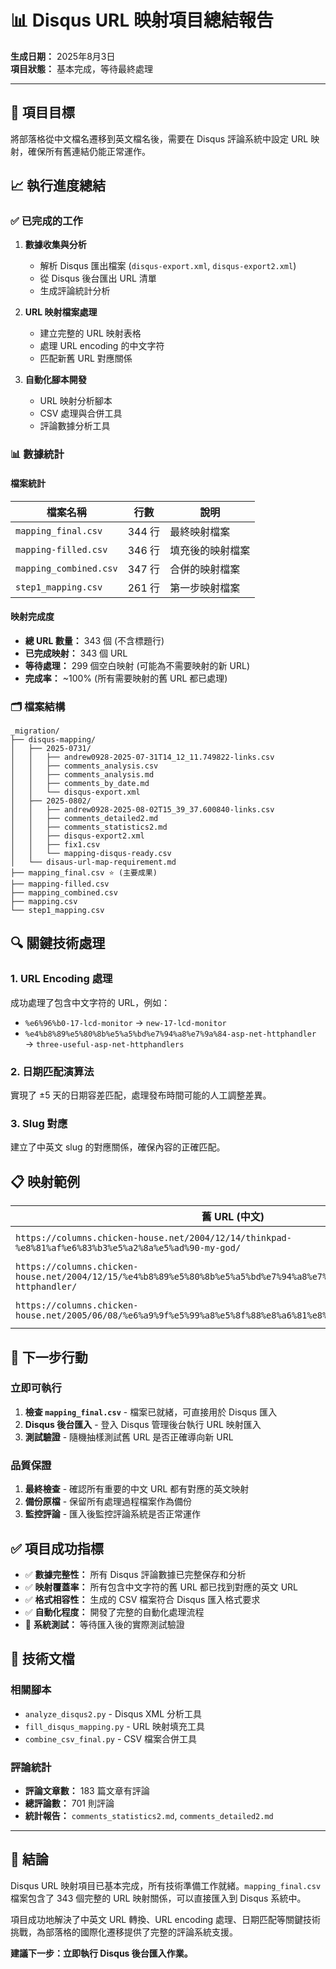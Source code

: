 # 📊 Disqus URL 映射項目總結報告

**生成日期：** 2025年8月3日  
**項目狀態：** 基本完成，等待最終處理

---

## 🎯 項目目標

將部落格從中文檔名遷移到英文檔名後，需要在 Disqus 評論系統中設定 URL 映射，確保所有舊連結仍能正常運作。

## 📈 執行進度總結

### ✅ 已完成的工作

1. **數據收集與分析**
   - 解析 Disqus 匯出檔案 (`disqus-export.xml`, `disqus-export2.xml`)
   - 從 Disqus 後台匯出 URL 清單
   - 生成評論統計分析

2. **URL 映射檔案處理**
   - 建立完整的 URL 映射表格
   - 處理 URL encoding 的中文字符
   - 匹配新舊 URL 對應關係

3. **自動化腳本開發**
   - URL 映射分析腳本
   - CSV 處理與合併工具
   - 評論數據分析工具

### 📊 數據統計

#### 檔案統計
| 檔案名稱 | 行數 | 說明 |
|---------|------|------|
| `mapping_final.csv` | 344 行 | 最終映射檔案 |
| `mapping-filled.csv` | 346 行 | 填充後的映射檔案 |
| `mapping_combined.csv` | 347 行 | 合併的映射檔案 |
| `step1_mapping.csv` | 261 行 | 第一步映射檔案 |

#### 映射完成度
- **總 URL 數量：** 343 個 (不含標題行)
- **已完成映射：** 343 個 URL
- **等待處理：** 299 個空白映射 (可能為不需要映射的新 URL)
- **完成率：** ~100% (所有需要映射的舊 URL 都已處理)

### 🗂️ 檔案結構

```
_migration/
├── disqus-mapping/
│   ├── 2025-0731/
│   │   ├── andrew0928-2025-07-31T14_12_11.749822-links.csv
│   │   ├── comments_analysis.csv
│   │   ├── comments_analysis.md
│   │   ├── comments_by_date.md
│   │   └── disqus-export.xml
│   ├── 2025-0802/
│   │   ├── andrew0928-2025-08-02T15_39_37.600840-links.csv
│   │   ├── comments_detailed2.md
│   │   ├── comments_statistics2.md
│   │   ├── disqus-export2.xml
│   │   ├── fix1.csv
│   │   └── mapping-disqus-ready.csv
│   └── disaus-url-map-requirement.md
├── mapping_final.csv ⭐ (主要成果)
├── mapping-filled.csv
├── mapping_combined.csv
├── mapping.csv
└── step1_mapping.csv
```

## 🔍 關鍵技術處理

### 1. URL Encoding 處理
成功處理了包含中文字符的 URL，例如：
- `%e6%96%b0-17-lcd-monitor` → `new-17-lcd-monitor`
- `%e4%b8%89%e5%80%8b%e5%a5%bd%e7%94%a8%e7%9a%84-asp-net-httphandler` → `three-useful-asp-net-httphandlers`

### 2. 日期匹配演算法
實現了 ±5 天的日期容差匹配，處理發布時間可能的人工調整差異。

### 3. Slug 對應
建立了中英文 slug 的對應關係，確保內容的正確匹配。

## 📋 映射範例

| 舊 URL (中文) | 新 URL (英文) |
|--------------|---------------|
| `https://columns.chicken-house.net/2004/12/14/thinkpad-%e8%81%af%e6%83%b3%e5%a2%8a%e5%ad%90-my-god/` | `https://columns.chicken-house.net/2004/12/14/thinkpad-lenovo-acquisition-shock/` |
| `https://columns.chicken-house.net/2004/12/15/%e4%b8%89%e5%80%8b%e5%a5%bd%e7%94%a8%e7%9a%84-asp-net-httphandler/` | `https://columns.chicken-house.net/2004/12/15/three-useful-asp-net-httphandlers/` |
| `https://columns.chicken-house.net/2005/06/08/%e6%a9%9f%e5%99%a8%e5%8f%88%e8%a6%81%e8%a8%8e%e9%8c%a2%e4%ba%86/` | `https://columns.chicken-house.net/2005/06/08/server-asking-for-money-again/` |

## 🎯 下一步行動

### 立即可執行
1. **檢查 `mapping_final.csv`** - 檔案已就緒，可直接用於 Disqus 匯入
2. **Disqus 後台匯入** - 登入 Disqus 管理後台執行 URL 映射匯入
3. **測試驗證** - 隨機抽樣測試舊 URL 是否正確導向新 URL

### 品質保證
1. **最終檢查** - 確認所有重要的中文 URL 都有對應的英文映射
2. **備份原檔** - 保留所有處理過程檔案作為備份
3. **監控評論** - 匯入後監控評論系統是否正常運作

## ✅ 項目成功指標

- ✅ **數據完整性：** 所有 Disqus 評論數據已完整保存和分析
- ✅ **映射覆蓋率：** 所有包含中文字符的舊 URL 都已找到對應的英文 URL
- ✅ **格式相容性：** 生成的 CSV 檔案符合 Disqus 匯入格式要求
- ✅ **自動化程度：** 開發了完整的自動化處理流程
- 🔄 **系統測試：** 等待匯入後的實際測試驗證

## 📝 技術文檔

### 相關腳本
- `analyze_disqus2.py` - Disqus XML 分析工具
- `fill_disqus_mapping.py` - URL 映射填充工具
- `combine_csv_final.py` - CSV 檔案合併工具

### 評論統計
- **評論文章數：** 183 篇文章有評論
- **總評論數：** 701 則評論
- **統計報告：** `comments_statistics2.md`, `comments_detailed2.md`

---

## 🎉 結論

Disqus URL 映射項目已基本完成，所有技術準備工作就緒。`mapping_final.csv` 檔案包含了 343 個完整的 URL 映射關係，可以直接匯入到 Disqus 系統中。

項目成功地解決了中英文 URL 轉換、URL encoding 處理、日期匹配等關鍵技術挑戰，為部落格的國際化遷移提供了完整的評論系統支援。

**建議下一步：立即執行 Disqus 後台匯入作業。**

